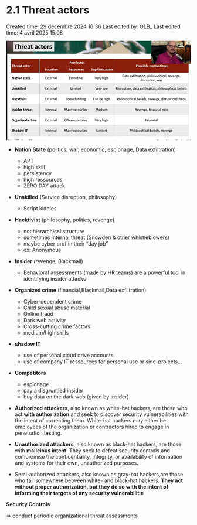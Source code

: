 # 2.1 Threat actors

Created time: 29 décembre 2024 16:36
Last edited by: OLB_
Last edited time: 4 avril 2025 15:08

![image.png](image%2027.png)

- **Nation State** (politics, war, economic, espionage, Data exfiltration)
    - APT
    - high skill
    - persistency
    - high ressources
    - ZERO DAY attack
- **Unskilled** (Service disruption, philosophy)
    - Script kiddies
- **Hacktivist** (philosophy, politics, revenge)
    - not hierarchical structure
    - sometimes internal threat (Snowden & other whistleblowers)
    - maybe cyber prof in their “day job”
    - ex: Anonymous
- **Insider** (revenge, Blackmail)
    - Behavioral assessments (made by HR teams) are a powerful tool in identifying insider attacks
- **Organized crime** (financial,Blackmail,Data exfiltration)
    - Cyber-dependent crime
    - Child sexual abuse material
    - Online fraud
    - Dark web activity
    - Cross-cutting crime factors
    - medium/high skills
- **shadow IT**
    - use of personal cloud drive accounts
    - use of company IT ressources for personal use or side-projects…
- **Competitors**
    - espionage
    - pay a disgruntled insider
    - buy data on the dark web (given by insider)

- **Authorized attackers**, also known as white-hat hackers, are those who act **with authorization** and seek to discover security vulnerabilities with the intent of correcting them. White-hat hackers may either be employees of the organization or contractors hired to engage in penetration testing.
- **Unauthorized attackers**, also known as black-hat hackers, are those with **malicious intent**. They seek to defeat security controls and compromise the confidentiality, integrity, or availability of information and systems for their own, unauthorized purposes.
- Semi-authorized attackers, also known as gray-hat hackers,are those who fall somewhere between white- and black-hat hackers. **They act without proper authorization, but they do so with the intent of informing their targets of any security vulnerabilitie**

**Security Controls**

⇒ conduct periodic organizational threat assessments